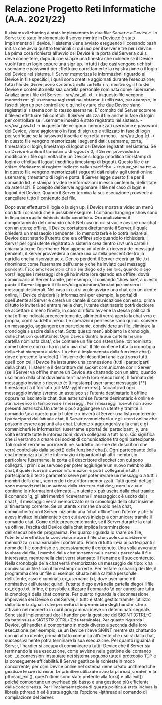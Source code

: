 <h1>Relazione Progetto Reti Informatiche (A.A. 2021/22)</h1>
<p>
Il sistema di chatting è stato implementato in due file: Server.c e Device.c. 
In Server.c è stato implementato il server mentre in Device.c è stato implementato il device.
Il sistema viene avviato eseguendo il comando bash init.sh che avvia quattro terminali di cui uno per il server e tre per i device.
La prima cosa richiesta all’avvio del Device è la porta del Server a cui si deve connettere, dopo di che si apre una finestra che richiede se il Device vuole fare un login oppure una sign up. 
In tutti i due casi vengono richiesti username e password per effettuare correttamente la registrazione o il login del Device nel sistema. 
Il Server memorizza le informazioni riguardo ai Device in file specifici, i quali sono creati e aggiornati durante l’esecuzione; tutti i file del Server sono contenuti nella cartella srv, mentre ogni file dei Device è contenuto nella sua cartella personale nominata come l’username. 
Analizziamo i file del Server:
- srv/usr_all.txt → in questo file vengono memorizzati gli username registrati nel sistema: è utilizzato, per esempio, in fase di sign up per controllare e quindi evitare che due Device siano registrati al sistema con lo stesso username. 
E’ compito del Server scorrere il file ed effettuare tali controlli. Il Server utilizza il file anche in fase di login per controllare se l’username inserito è stato registrato nel sistema.
- srv/usr_psw.txt → in questo file vengono memorizzati username e password dei Device, viene aggiornato in fase di sign up e utilizzato in fase di login per verificare se la password inserita è corretta o meno.
- srv/usr_log.txt → in questo file vengono memorizzate i seguenti dati: username, porta, timestamp di login, timestamp di logout dei Device registrati nel sistema. 
Se un Device è online il timestamp di logout è 0, il Server provvederà a modificare il file ogni volta che un Device si logga (modifica timestamp di login) o effettua il logout (modifica timestamp di logout). 
Questo file è un chiaro riferimento al registro indicato nelle specifiche.
- srv/usr_online.txt → in questo file vengono memorizzati i seguenti dati relativi agli utenti online: username, timestamp di login e porta. 
Il Server legge questo file per il comando list, e stampa a video le informazioni in esso contenuto, delimitate da asterischi. È compito del Server aggiornare il file nel caso di login e logout dei Device. 
Quando il Server termina la sua esecuzione provvede a cancellare tutto il contenuto del file.
</p>

<p>
Dopo aver effettuato il login o la sign up, il Device mostra a video un menù con tutti i comandi che è possibile eseguire.
I comandi hanging e show sono in linea con quello richiesto dalle specifiche.
Ora analizziamo il comportamento del comando chat: 
Nel caso in cui si vuole avviare una chat con un utente offline, il Device contatterà direttamente il Server, il quale chiederà un messaggio (pendente), lo memorizzerà e lo potrà inviare al Device destinatario (l’utente che era offline) solo quando lo richiederà. 
Il Server per ogni utente registrato al sistema crea dentro srv/ una cartella chiamata come l’username. Non appena un utente x riceverà dei messaggi pendenti, il Server provvederà a creare una cartella pendent dentro la cartella che ha riservato ad x. 
Dentro pendent il Server creerà un file .txt rinominato come l’username dell’utente y che ha inviato quei messaggi pendenti. 
Facciamo l’esempio che x sia diego ed y sia lore, quando diego vorrà leggere i messaggi che gli ha inviato lore quando era offline, dovrà comunicarlo al Server tramite, per esempio, il comando ‘show lore’, 
a questo punto il Server leggerà il file srv/diego/pendent/lore.txt per estrarre i messaggi desiderati.
Nel caso in cui si vuole avviare una chat con un utente online, il Device chiederà le informazioni (per esempio, la porta) di quell’utente al Server e creerà un canale di comunicazione con esso: prima di tutto lo inviterà ad entrare nella chat,
l’utente destinatario potrà decidere se accettare o meno l’invito, in caso di rifiuto avviene la stessa politica di chat offline indicata precedentemente, altrimenti verrà aperta la chat vera e propria, con il suddetto menù.
Le operazioni permesse sono quindi: scrivere un messaggio, aggiungere un partecipante, condividere un file, eliminare la cronologia e uscire dalla chat. 
Sotto questo menù abbiamo la cronologia della chat con quell’utente. Ogni Device dentro la sua cartella ha una cartella nominata chat/, che contiene un file con estensione .txt nominato come l’utente con cui ha iniziato una chat. 
Il file contiene tutta la cronologia della chat stampata a video. La chat è implementata dalla funzione chat() dove è presente la select(): 
l’insieme dei descrittori analizzati sono tutti quelli con cui il Device ha instaurato una connessione (tutti i partecipanti della chat), il listener e il descrittore del socket comunicante con il Server (se il Server va offline mentre un Device sta chattando con un altro, quando usciranno dalla chat dovranno terminare la loro esecuzione).
Il formato del messaggio inviato o ricevuto è: [timestamp] username: messaggio (**) 
timestamp ha il formato [dd-MM-yy|hh-mm-ss]. 
Accanto ad ogni messaggio inviato avremo un asterisco se l’utente destinatario è offline oppure ha lasciato la chat; due asterischi se l’utente destinatario è online e sta ricevendo in tempo reale i messaggi.
Per i messaggi ricevuti non sono presenti asterischi. Un utente x può aggiungere un utente y tramite il comando \u: a questo punto l’utente x invierà al Server una lista contenente i partecipanti dell’attuale chat, il Server comunicherà a x gli utenti online che possono essere aggiunti alla chat. 
L’utente x aggiungerà y alla chat e gli comunicherà le informazioni (username e porta) dei partecipanti: y, una volta estratte tutte le informazioni, dovrà collegarsi a tutti loro. Ciò significa che si verranno a creare dei socket di comunicazione tra ogni partecipante. 
Tali socket verranno poi inseriti nel suddetto insieme dei descrittori che verrà controllato dalla select() della funzione chat(). Ogni partecipante della chat memorizza tutte le informazioni riguardanti gli altri membri, in particolare l’username, la porta e il descrittore di socket con cui sono collegati.
I primi due servono per poter aggiungere un nuovo membro alla chat, il quale riceverà queste informazioni e potrà collegarsi a tutti i partecipanti; il terzo parametro serve per poter inviare un messaggio a tutti i membri della chat, scorrendo i descrittori memorizzati. 
Tutti questi dettagli sono memorizzati in un vettore della struttura dati dev_users la quale contiene le informazioni elencate.
Un utente x può uscire dalla chat tramite il comando \q, gli altri membri riceveranno il messaggio: x è uscito dalla chat ! , il messaggio verrà memorizzato nella cronologia della chat insieme al timestamp corrente. Se un utente x rimane da solo nella chat, comunicherà con il Server iniziando una “chat offline” con l’utente y che lo aveva invitato inizialmente
o con cui aveva iniziato a comunicare tramite il comando chat. Come detto precedentemente, se il Server durante la chat va offline, l’uscita del Device dalla chat implica la terminazione dell’esecuzione del programma.
Per quanto riguarda lo share dei file, l’utente che effettua la condivisione apre il file che vuole condividere e memorizza in una variabile il contenuto. Prima di tutto invia ai partecipanti il nome del file condiviso e successivamente il contenuto. 
Una volta avvenuto lo share del file, i membri della chat avranno nella cartella personale il file interessato, mentre nella chat verrà stampato il filename e il suo contenuto. Nella cronologia della chat verrà memorizzato un messaggio del tipo: x ha condiviso un file ! con il timestamp corrente.
Per testare lo sharing dei file, il programma crea un file di esempio situato nella cartella personale dell’utente, esso è nominato ex_username.txt, dove username è il nominativo dell’utente; quindi, l’utente diego avrà nella cartella diego/ il file ex_diego.txt. 
Infine, è possibile utilizzare il comando \d per cancellare tutta la cronologia della chat corrente.
Per quanto riguarda la disconnessione improvvisa dei Device o del Server, il tutto è stato gestito tramite l’utilizzo della libreria signal.h che permette di implementare degli handler che si attivano nel momento in cui il programma riceve un determinato segnale. Sono stati implementati degli handler per la gestione del SIGINT (CTRL+C da terminale) e SIGTSTP (CTRL+Z da terminale). 
Per quanto riguarda i Device, gli handler si comportano in modo diverso a seconda della loro esecuzione: per esempio, se un Device riceve SIGINT mentre sta chattando con un altro utente, prima di tutto comunica all’utente che uscirà dalla chat, successivamente potrà terminare la sua esecuzione. Per quanto riguarda il Server,
l’handler si occupa di comunicare a tutti i Device che il Server sta terminando la sua esecuzione, come avviene nella gestione del comando esc.
Le connessioni instaurate nel sistema seguono tutte il protocollo TCP e la conseguente affidabilità. Il Server gestisce le richieste in modo concorrente; per ogni Device online nel sistema viene creato un thread che gestisce le sue richieste. Le primitive utilizzate sono la pthread_create() e la pthread_exit(), quest’ultime sono state preferite alla fork() e alla exit() poiché comportano un overhead più basso e una gestione più efficiente della concorrenza. Per l’implementazione di questa politica è stata inclusa la libreria pthread.h ed è stata aggiunta l’opzione -lpthread al comando di compilazione del Server.
</p>
